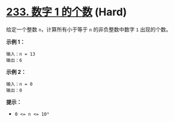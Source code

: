 # [233. 数字 1 的个数][link] (Hard)

[link]: https://leetcode.cn/problems/number-of-digit-one/

给定一个整数 `n`，计算所有小于等于 `n` 的非负整数中数字 `1` 出现的个数。

**示例 1：**

```
输入：n = 13
输出：6

```

**示例 2：**

```
输入：n = 0
输出：0

```

**提示：**

- `0 <= n <= 10⁹`
